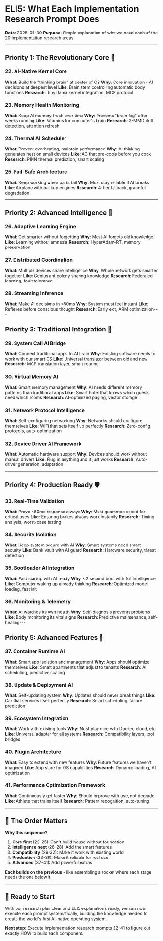 # ELI5: What Each Implementation Research Prompt Does

**Date**: 2025-05-30
**Purpose**: Simple explanation of why we need each of the 20 implementation research areas

---

## Priority 1: The Revolutionary Core 🧠

### 22. AI-Native Kernel Core
**What**: Build the "thinking brain" at center of OS
**Why**: Core innovation - AI decisions at deepest level
**Like**: Brain stem controlling automatic body functions
**Research**: TinyLlama kernel integration, MCP protocol

### 23. Memory Health Monitoring  
**What**: Keep AI memory fresh over time
**Why**: Prevents "brain fog" after weeks running
**Like**: Vitamins for computer's brain
**Research**: S-MMD drift detection, attention refresh

### 24. Thermal AI Scheduler
**What**: Prevent overheating, maintain performance
**Why**: AI thinking generates heat on small devices
**Like**: AC that pre-cools before you cook
**Research**: PINN thermal prediction, smart scaling

### 25. Fail-Safe Architecture
**What**: Keep working when parts fail
**Why**: Must stay reliable if AI breaks
**Like**: Airplane with backup engines
**Research**: 4-tier fallback, graceful degradation

---

## Priority 2: Advanced Intelligence 🚀

### 26. Adaptive Learning Engine
**What**: Get smarter without forgetting
**Why**: Most AI forgets old knowledge
**Like**: Learning without amnesia
**Research**: HyperAdam-RT, memory preservation

### 27. Distributed Coordination
**What**: Multiple devices share intelligence
**Why**: Whole network gets smarter together
**Like**: Genius ant colony sharing knowledge
**Research**: Federated learning, fault tolerance

### 28. Streaming Inference
**What**: Make AI decisions in <50ms
**Why**: System must feel instant
**Like**: Reflexes before conscious thought
**Research**: Early exit, ARM optimization---

## Priority 3: Traditional Integration 🔧

### 29. System Call AI Bridge
**What**: Connect traditional apps to AI brain
**Why**: Existing software needs to work with our smart OS
**Like**: Universal translator between old and new
**Research**: MCP translation layer, smart routing

### 30. Virtual Memory AI
**What**: Smart memory management
**Why**: AI needs different memory patterns than traditional apps
**Like**: Smart hotel that knows which guests need which rooms
**Research**: AI-optimized paging, vector storage

### 31. Network Protocol Intelligence  
**What**: Self-configuring networking
**Why**: Networks should configure themselves
**Like**: WiFi that sets itself up perfectly
**Research**: Zero-config protocols, auto-optimization

### 32. Device Driver AI Framework
**What**: Automatic hardware support
**Why**: Devices should work without manual drivers
**Like**: Plug in anything and it just works
**Research**: Auto-driver generation, adaptation

---

## Priority 4: Production Ready 🛡️

### 33. Real-Time Validation
**What**: Prove <60ms response always
**Why**: Must guarantee speed for critical uses
**Like**: Ensuring brakes always work instantly
**Research**: Timing analysis, worst-case testing

### 34. Security Isolation
**What**: Keep system secure with AI
**Why**: Smart systems need smart security
**Like**: Bank vault with AI guard
**Research**: Hardware security, threat detection

### 35. Bootloader AI Integration
**What**: Fast startup with AI ready
**Why**: <2 second boot with full intelligence
**Like**: Computer waking up already thinking
**Research**: Optimized model loading, fast init

### 36. Monitoring & Telemetry
**What**: AI watches its own health
**Why**: Self-diagnosis prevents problems
**Like**: Body monitoring its vital signs
**Research**: Predictive maintenance, self-healing---

## Priority 5: Advanced Features 🎯

### 37. Container Runtime AI
**What**: Smart app isolation and management
**Why**: Apps should optimize themselves
**Like**: Smart apartments that adjust to tenants
**Research**: AI scheduling, predictive scaling

### 38. Update & Deployment AI
**What**: Self-updating system
**Why**: Updates should never break things
**Like**: Car that services itself perfectly
**Research**: Smart scheduling, failure prediction

### 39. Ecosystem Integration  
**What**: Work with existing tools
**Why**: Must play nice with Docker, cloud, etc
**Like**: Universal adapter for all systems
**Research**: Compatibility layers, tool bridges

### 40. Plugin Architecture
**What**: Easy to extend with new features
**Why**: Future features we haven't imagined
**Like**: App store for OS capabilities
**Research**: Dynamic loading, AI optimization

### 41. Performance Optimization Framework
**What**: Continuously get faster
**Why**: Should improve with use, not degrade
**Like**: Athlete that trains itself
**Research**: Pattern recognition, auto-tuning

---

## 🎯 The Order Matters

**Why this sequence?**
1. **Core first** (22-25): Can't build house without foundation
2. **Intelligence next** (26-28): Add the smart features
3. **Compatibility** (29-32): Make it work with existing world
4. **Production** (33-36): Make it reliable for real use
5. **Advanced** (37-41): Add powerful extras

**Each builds on the previous** - like assembling a rocket where each stage needs the one below it.

---

## 🚀 Ready to Start

With our research plan clear and ELI5 explanations ready, we can now execute each prompt systematically, building the knowledge needed to create the world's first AI-native operating system.

**Next step**: Execute implementation research prompts 22-41 to figure out exactly HOW to build each component.